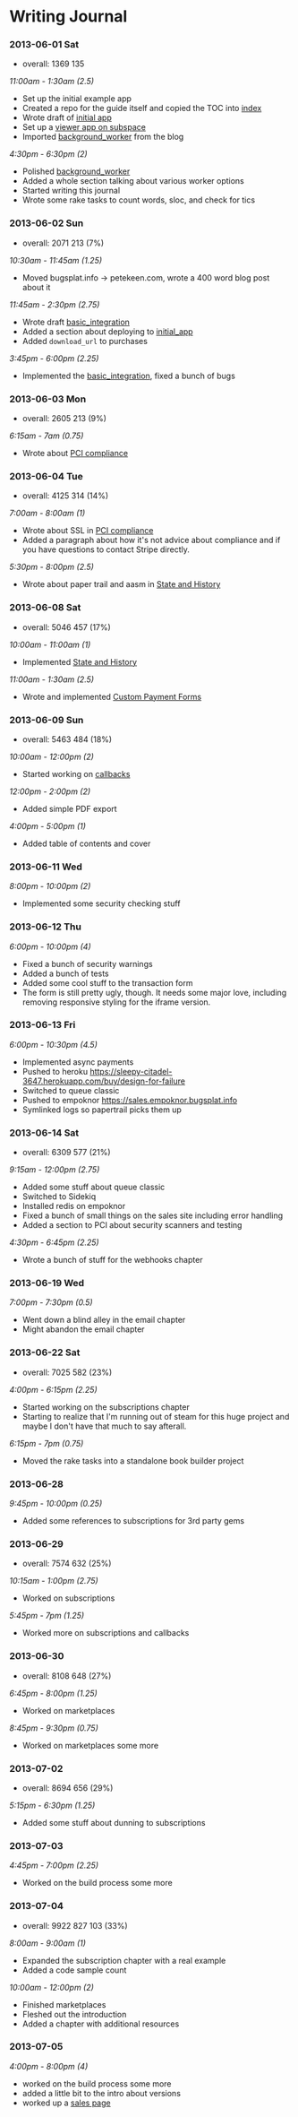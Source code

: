 # Writing Journal

### 2013-06-01 Sat

* overall: 1369 135

*11:00am - 1:30am (2.5)*

* Set up the initial example app
* Created a repo for the guide itself and copied the TOC into [index](/index)
* Wrote draft of [initial app](/initial_app)
* Set up a [viewer app on subspace](http://guide.subspace.bugsplat.info)
* Imported [background_worker](/background_worker) from the blog

*4:30pm - 6:30pm (2)*

* Polished [background_worker](/background_worker)
* Added a whole section talking about various worker options
* Started writing this journal
* Wrote some rake tasks to count words, sloc, and check for tics

### 2013-06-02 Sun

* overall: 2071 213 (7%)

*10:30am - 11:45am (1.25)*

* Moved bugsplat.info -> petekeen.com, wrote a 400 word blog post about it

*11:45am - 2:30pm (2.75)*

* Wrote draft [basic_integration](/basic_integration)
* Added a section about deploying to [initial_app](/initial_app)
* Added `download_url` to purchases

*3:45pm - 6:00pm (2.25)*

* Implemented the [basic_integration](/basic_integration), fixed a bunch of bugs

### 2013-06-03 Mon

* overall: 2605 213 (9%)

*6:15am - 7am (0.75)*

* Wrote about [PCI compliance](/pci)

### 2013-06-04 Tue

* overall: 4125 314 (14%)

*7:00am - 8:00am (1)*

* Wrote about SSL in [PCI compliance](/pci)
* Added a paragraph about how it's not advice about compliance and if you have questions to contact Stripe directly.

*5:30pm - 8:00pm (2.5)*

* Wrote about paper trail and aasm in [State and History](/state_and_history)

### 2013-06-08 Sat

* overall: 5046 457 (17%)

*10:00am - 11:00am (1)*

* Implemented [State and History](/state_and_history)

*11:00am - 1:30am (2.5)*

* Wrote and implemented [Custom Payment Forms](/custom_form)

### 2013-06-09 Sun

* overall: 5463 484 (18%)

*10:00am - 12:00pm (2)*

* Started working on [callbacks](/callbacks)

*12:00pm - 2:00pm (2)*

* Added simple PDF export

*4:00pm - 5:00pm (1)*

* Added table of contents and cover

### 2013-06-11 Wed

*8:00pm - 10:00pm (2)*

* Implemented some security checking stuff

### 2013-06-12 Thu

*6:00pm - 10:00pm (4)*

* Fixed a bunch of security warnings
* Added a bunch of tests
* Added some cool stuff to the transaction form
* The form is still pretty ugly, though. It needs some major love, including removing responsive styling for the iframe version.

### 2013-06-13 Fri

*6:00pm - 10:30pm (4.5)*

* Implemented async payments
* Pushed to heroku https://sleepy-citadel-3647.herokuapp.com/buy/design-for-failure
* Switched to queue classic
* Pushed to empoknor https://sales.empoknor.bugsplat.info
* Symlinked logs so papertrail picks them up

### 2013-06-14 Sat

* overall: 6309 577 (21%)

*9:15am - 12:00pm (2.75)*

* Added some stuff about queue classic
* Switched to Sidekiq
* Installed redis on empoknor
* Fixed a bunch of small things on the sales site including error handling
* Added a section to PCI about security scanners and testing

*4:30pm - 6:45pm (2.25)*

* Wrote a bunch of stuff for the webhooks chapter

### 2013-06-19 Wed

*7:00pm - 7:30pm (0.5)*

* Went down a blind alley in the email chapter
* Might abandon the email chapter

### 2013-06-22 Sat

* overall: 7025 582 (23%)

*4:00pm - 6:15pm (2.25)*

* Started working on the subscriptions chapter
* Starting to realize that I'm running out of steam for this huge project
  and maybe I don't have that much to say afterall.

*6:15pm - 7pm (0.75)*

* Moved the rake tasks into a standalone book builder project

### 2013-06-28

*9:45pm - 10:00pm (0.25)*

* Added some references to subscriptions for 3rd party gems

### 2013-06-29

* overall: 7574 632 (25%)

*10:15am - 1:00pm (2.75)*

* Worked on subscriptions

*5:45pm - 7pm (1.25)*

* Worked more on subscriptions and callbacks

### 2013-06-30

* overall: 8108 648 (27%)

*6:45pm - 8:00pm (1.25)*

* Worked on marketplaces

*8:45pm - 9:30pm (0.75)*

* Worked on marketplaces some more

### 2013-07-02

* overall: 8694 656 (29%)

*5:15pm - 6:30pm (1.25)*

* Added some stuff about dunning to subscriptions

### 2013-07-03

*4:45pm - 7:00pm (2.25)*

* Worked on the build process some more

### 2013-07-04

* overall: 9922 827 103 (33%)

*8:00am - 9:00am (1)*

* Expanded the subscription chapter with a real example
* Added a code sample count

*10:00am - 12:00pm (2)*

* Finished marketplaces
* Fleshed out the introduction
* Added a chapter with additional resources

### 2013-07-05

*4:00pm - 8:00pm (4)*

* worked on the build process some more
* added a little bit to the intro about versions
* worked up a [sales page](http://www.petekeen.net/mmp-sales-beta)

